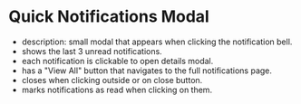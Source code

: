 # Quick Notifications Modal

- description: small modal that appears when clicking the notification bell.
- shows the last 3 unread notifications.
- each notification is clickable to open details modal.
- has a "View All" button that navigates to the full notifications page.
- closes when clicking outside or on close button.
- marks notifications as read when clicking on them.
